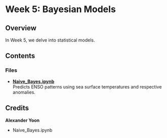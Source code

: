 # Week 5: Bayesian Models

## Overview
In Week 5, we delve into statistical models. 

## Contents

### Files
- **[Naive_Bayes.ipynb](Naive_Bayes.ipynb)**  
    Predicts ENSO patterns using sea surface temperatures and respective anomalies. 

## Credits

**Alexander Yoon**
- Naive_Bayes.ipynb
